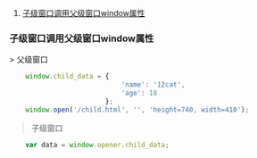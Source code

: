 <ol>
    <li><a href="#1">子级窗口调用父级窗口window属性</a></li>
</ol>

<h3 id="1">子级窗口调用父级窗口window属性</h3>
> 父级窗口

``` js
    window.child_data = {
                            'name': '12cat',
                            'age': 18
                        };
    window.open('/child.html', '', 'height=740, width=410');
```
> 子级窗口

``` javaScript
    var data = window.opener.child_data;
```
